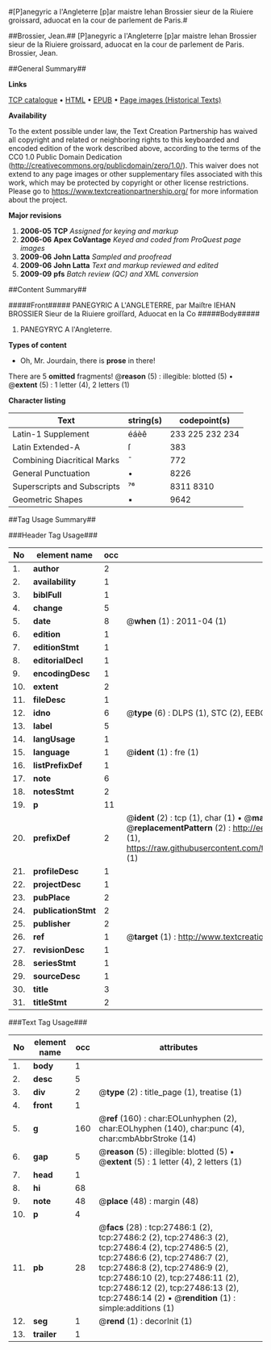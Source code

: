#[P]anegyric a l'Angleterre [p]ar maistre Iehan Brossier sieur de la Riuiere groissard, aduocat en la cour de parlement de Paris.#

##Brossier, Jean.##
[P]anegyric a l'Angleterre [p]ar maistre Iehan Brossier sieur de la Riuiere groissard, aduocat en la cour de parlement de Paris.
Brossier, Jean.

##General Summary##

**Links**

[TCP catalogue](http://www.ota.ox.ac.uk/tcp/)  • 
[HTML](http://tei.it.ox.ac.uk/tcp/Texts-HTML/free/A16/A16949.html)  • 
[EPUB](http://tei.it.ox.ac.uk/tcp/Texts-EPUB/free/A16/A16949.epub) • 
[Page images (Historical Texts)](https://historicaltexts.jisc.ac.uk/eebo-24279249e)

**Availability**

To the extent possible under law, the Text Creation Partnership has waived all copyright and related or neighboring rights to this keyboarded and encoded edition of the work described above, according to the terms of the CC0 1.0 Public Domain Dedication (http://creativecommons.org/publicdomain/zero/1.0/). This waiver does not extend to any page images or other supplementary files associated with this work, which may be protected by copyright or other license restrictions. Please go to https://www.textcreationpartnership.org/ for more information about the project.

**Major revisions**

1. __2006-05__ __TCP__ *Assigned for keying and markup*
1. __2006-06__ __Apex CoVantage__ *Keyed and coded from ProQuest page images*
1. __2009-06__ __John Latta__ *Sampled and proofread*
1. __2009-06__ __John Latta__ *Text and markup reviewed and edited*
1. __2009-09__ __pfs__ *Batch review (QC) and XML conversion*

##Content Summary##

#####Front#####
PANEGYRIC A L'ANGLETERRE, par Maiſtre IEHAN BROSSIER Sieur de la Riuiere groiſſard, Aduocat en la Co
#####Body#####

1. PANEGYRYC A l'Angleterre.

**Types of content**

  * Oh, Mr. Jourdain, there is **prose** in there!

There are 5 **omitted** fragments! 
 @__reason__ (5) : illegible: blotted (5)  •  @__extent__ (5) : 1 letter (4), 2 letters (1)

**Character listing**


|Text|string(s)|codepoint(s)|
|---|---|---|
|Latin-1 Supplement|éáèê|233 225 232 234|
|Latin Extended-A|ſ|383|
|Combining             Diacritical Marks|̄|772|
|General Punctuation|•|8226|
|Superscripts             and Subscripts|⁷⁶|8311 8310|
|Geometric Shapes|▪|9642|

##Tag Usage Summary##

###Header Tag Usage###

|No|element name|occ|attributes|
|---|---|---|---|
|1.|__author__|2||
|2.|__availability__|1||
|3.|__biblFull__|1||
|4.|__change__|5||
|5.|__date__|8| @__when__ (1) : 2011-04 (1)|
|6.|__edition__|1||
|7.|__editionStmt__|1||
|8.|__editorialDecl__|1||
|9.|__encodingDesc__|1||
|10.|__extent__|2||
|11.|__fileDesc__|1||
|12.|__idno__|6| @__type__ (6) : DLPS (1), STC (2), EEBO-CITATION (1), OCLC (1), VID (1)|
|13.|__label__|5||
|14.|__langUsage__|1||
|15.|__language__|1| @__ident__ (1) : fre (1)|
|16.|__listPrefixDef__|1||
|17.|__note__|6||
|18.|__notesStmt__|2||
|19.|__p__|11||
|20.|__prefixDef__|2| @__ident__ (2) : tcp (1), char (1)  •  @__matchPattern__ (2) : ([0-9\-]+):([0-9IVX]+) (1), (.+) (1)  •  @__replacementPattern__ (2) : http://eebo.chadwyck.com/downloadtiff?vid=$1&page=$2 (1), https://raw.githubusercontent.com/textcreationpartnership/Texts/master/tcpchars.xml#$1 (1)|
|21.|__profileDesc__|1||
|22.|__projectDesc__|1||
|23.|__pubPlace__|2||
|24.|__publicationStmt__|2||
|25.|__publisher__|2||
|26.|__ref__|1| @__target__ (1) : http://www.textcreationpartnership.org/docs/. (1)|
|27.|__revisionDesc__|1||
|28.|__seriesStmt__|1||
|29.|__sourceDesc__|1||
|30.|__title__|3||
|31.|__titleStmt__|2||


###Text Tag Usage###

|No|element name|occ|attributes|
|---|---|---|---|
|1.|__body__|1||
|2.|__desc__|5||
|3.|__div__|2| @__type__ (2) : title_page (1), treatise (1)|
|4.|__front__|1||
|5.|__g__|160| @__ref__ (160) : char:EOLunhyphen (2), char:EOLhyphen (140), char:punc (4), char:cmbAbbrStroke (14)|
|6.|__gap__|5| @__reason__ (5) : illegible: blotted (5)  •  @__extent__ (5) : 1 letter (4), 2 letters (1)|
|7.|__head__|1||
|8.|__hi__|68||
|9.|__note__|48| @__place__ (48) : margin (48)|
|10.|__p__|4||
|11.|__pb__|28| @__facs__ (28) : tcp:27486:1 (2), tcp:27486:2 (2), tcp:27486:3 (2), tcp:27486:4 (2), tcp:27486:5 (2), tcp:27486:6 (2), tcp:27486:7 (2), tcp:27486:8 (2), tcp:27486:9 (2), tcp:27486:10 (2), tcp:27486:11 (2), tcp:27486:12 (2), tcp:27486:13 (2), tcp:27486:14 (2)  •  @__rendition__ (1) : simple:additions (1)|
|12.|__seg__|1| @__rend__ (1) : decorInit (1)|
|13.|__trailer__|1||
